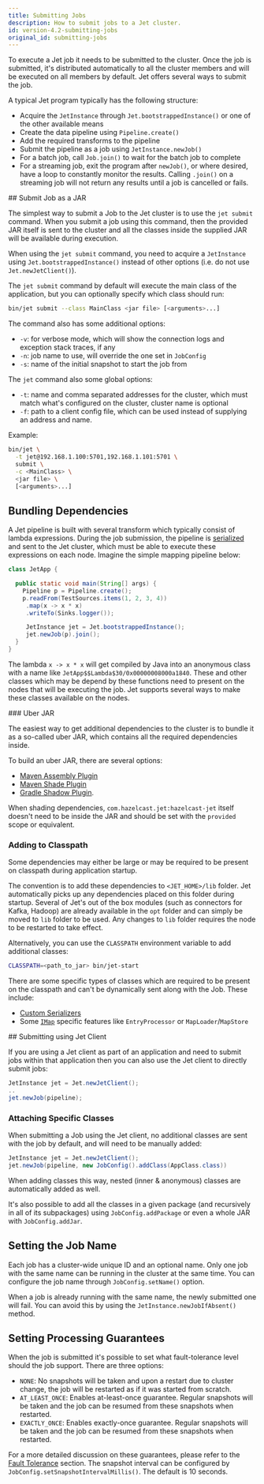 ```yaml
---
title: Submitting Jobs
description: How to submit jobs to a Jet cluster.
id: version-4.2-submitting-jobs
original_id: submitting-jobs
---
```


To execute a Jet job it needs to be submitted to the cluster. Once the
job is submitted, it's distributed automatically to all the cluster members
and will be executed on all members by default. Jet offers
several ways to submit the job.

A typical Jet program typically has the following structure:

* Acquire the `JetInstance` through `Jet.bootstrappedInstance()` or one
  of the other available means
* Create the data pipeline using `Pipeline.create()`
* Add the required transforms to the pipeline
* Submit the pipeline as a job using `JetInstance.newJob()`
* For a batch job, call `Job.join()` to wait for the batch job to
  complete
* For a streaming job, exit the program after `newJob()`, or where
  desired, have a loop to constantly monitor the results. Calling
  `.join()` on a streaming job will not return any results until a job
  is cancelled or fails.

## Submit Job as a JAR

The simplest way to submit a Job to the Jet cluster is to use
the `jet submit` command. When you submit a job
using this command, then the provided JAR itself is sent to the cluster
and all the classes inside the supplied JAR will be available during
execution.

When using the `jet submit` command, you need to acquire a
`JetInstance` using `Jet.bootstrappedInstance()` instead of other
options (i.e. do not use `Jet.newJetClient()`).

The `jet submit` command by default will execute the main class of the
application, but you can optionally specify which class should run:

```bash
bin/jet submit --class MainClass <jar file> [<arguments>...]
```

The command also has some additional options:

* `-v`: for verbose mode, which will show the connection logs and
  exception stack traces, if any
* `-n`: job name to use, will override the one set in `JobConfig`
* `-s`: name of the initial snapshot to start the job from

The `jet` command also some global options:

* `-t`: name and comma separated addresses for the cluster, which must match
  what's configured on the cluster, cluster name is optional
* `-f`: path to a client config file, which can be used instead of
  supplying an address and name.

Example:

```bash
bin/jet \
  -t jet@192.168.1.100:5701,192.168.1.101:5701 \
  submit \
  -c <MainClass> \
  <jar file> \
  [<arguments>...]
```

## Bundling Dependencies

A Jet pipeline is built with several transform which typically consist
of lambda expressions. During the job submission, the pipeline is
[serialized](serialization) and sent to the Jet cluster, which must be
able to execute these expressions on each node. Imagine the simple
mapping pipeline below:

```java
class JetApp {

  public static void main(String[] args) {
    Pipeline p = Pipeline.create();
    p.readFrom(TestSources.items(1, 2, 3, 4))
     .map(x -> x * x)
     .writeTo(Sinks.logger());

     JetInstance jet = Jet.bootstrappedInstance();
     jet.newJob(p).join();
  }
}
```

The lambda `x -> x * x` will get compiled by Java into an anonymous
class with a name like `JetApp$$Lambda$30/0x00000008000a1840`. These and
other classes which may be depend by these functions need to present
on the nodes that will be executing the job. Jet supports several ways
to make these classes available on the nodes.

### Uber JAR

The easiest way to get additional dependencies to the cluster is to
bundle it as a so-called uber JAR, which contains all the required
dependencies inside.

To build an uber JAR, there are several options:

* [Maven Assembly Plugin](https://maven.apache.org/plugins/maven-assembly-plugin/)
* [Maven Shade Plugin](https://maven.apache.org/plugins/maven-shade-plugin/)
* [Gradle Shadow Plugin](https://imperceptiblethoughts.com/shadow/introduction/).

When shading dependencies, `com.hazelcast.jet:hazelcast-jet` itself
doesn't need to be inside the JAR and should be set with the `provided`
scope or equivalent.

### Adding to Classpath

Some dependencies may either be large or may be required to be present
on classpath during application startup.

The convention is to add these dependencies to `<JET_HOME>/lib` folder.
Jet automatically picks up any dependencies placed on this folder during
startup. Several of Jet's out of the box modules (such as connectors for
Kafka, Hadoop) are already available in the `opt` folder and can simply
be moved to `lib` folder to be used. Any changes to `lib` folder
requires the node to be restarted to take effect.

Alternatively, you can use the `CLASSPATH` environment variable
to add additional classes:

```bash
CLASSPATH=<path_to_jar> bin/jet-start
```

There are some specific types of classes which are required to be
present on the classpath and can't be dynamically sent along with the
Job. These include:

* [Custom Serializers](https://jet-start.sh/docs/api/serialization#serialization-of-data-types)
* Some [`IMap`](data-structures#imap) specific features like
  `EntryProcessor` or `MapLoader`/`MapStore`

## Submitting using Jet Client

If you are using a Jet client as part of an application and need to
submit jobs within that application then you can also use the Jet client
to directly submit jobs:

```java
JetInstance jet = Jet.newJetClient();
..
jet.newJob(pipeline);
```

### Attaching Specific Classes

When submitting a Job using the Jet client, no additional classes are
sent with the job by default, and will need to be manually added:

```java
JetInstance jet = Jet.newJetClient();
jet.newJob(pipeline, new JobConfig().addClass(AppClass.class))
```

When adding classes this way, nested (inner & anonymous) classes are
automatically added as well.

It's also possible to add all the classes in a given package (and
recursively in all of its subpackages) using `JobConfig.addPackage` or
even a whole JAR with `JobConfig.addJar`.

## Setting the Job Name

Each job has a cluster-wide unique ID and an optional name. Only one
job with the same name can be running in the cluster at the same time.
You can configure the job name through `JobConfig.setName()` option.

When a job is already running with the same name, the newly submitted
one will fail. You can avoid this by using the
`JetInstance.newJobIfAbsent()` method.

## Setting Processing Guarantees

When the job is submitted it's possible to set what fault-tolerance
level should the job support. There are three options:

* `NONE`: No snapshots will be taken and upon a restart due to cluster
  change, the job will be restarted as if it was started from scratch.
* `AT_LEAST_ONCE`: Enables at-least-once guarantee. Regular snapshots
  will be taken and the job can be resumed from these snapshots when
  restarted.
* `EXACTLY_ONCE`: Enables exactly-once guarantee. Regular snapshots will
  be taken and the job can be resumed from these snapshots when
  restarted.

For a more detailed discussion on these guarantees, please refer to the
[Fault Tolerance](../architecture/fault-tolerance) section.
The snapshot interval can be configured by `JobConfig.setSnapshotIntervalMillis()`.
The default is 10 seconds.
